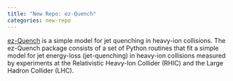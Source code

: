 ```yaml
---
title: "New Repo: ez-Quench"
categories: new-repo
---
```


[ez-Quench](https://github.com/LLNL/ez-Quench) is a simple model for jet quenching in heavy-ion collisions. The ez-Quench package consists of a set of Python routines that fit a simple model for jet energy-loss (jet-quenching) in heavy-ion collisions measured by experiments at the Relativistic Heavy-Ion Collider (RHIC) and the Large Hadron Collider (LHC).
